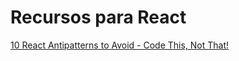 # Recursos para React

[10 React Antipatterns to Avoid - Code This, Not That!](https://youtu.be/b0IZo2Aho9Y?si=JWUPnaXgfdz3_dG5)
